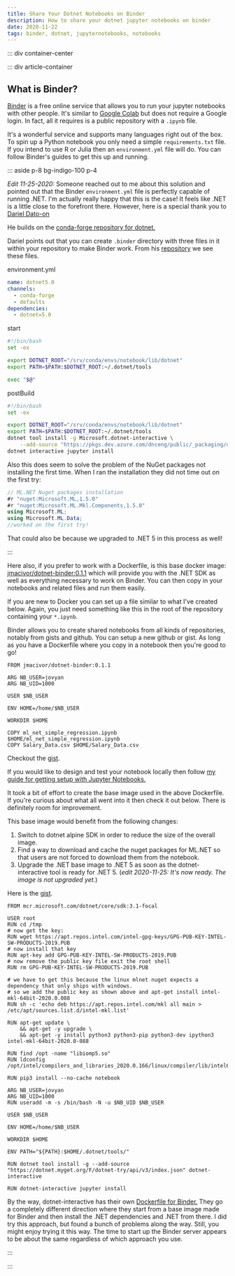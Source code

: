 ```yaml
---
title: Share Your Dotnet Notebooks on Binder
description: How to share your dotnet jupyter notebooks on binder
date: 2020-11-22
tags: binder, dotnet, jupyternotebooks, notebooks
---
```


<page-header title="Share Your .NET Notebooks on Binder"></page-header>

::: div container-center

<picture-wrapper file-name="heroes/robotmlnet-yes" alt-text="The ML.NET logo with a robot face next to it."></picture-wrapper>

::: div article-container

## What is Binder?

[Binder](https://mybinder.org/) is a free online service that allows you to run your jupyter notebooks with other people. It's similar to [Google Colab](https://colab.research.google.com) but does not require a Google login. In fact, all it requires is a public repository with a `.ipynb` file. 

It's a wonderful service and supports many languages right out of the box. To spin up a Python notebook you only need a simple `requirements.txt` file. If you intend to use R or Julia then an `environment.yml` file will do. You can follow Binder's guides to get this up and running.

::: aside p-8 bg-indigo-100 p-4

_Edit 11-25-2020:_ Someone reached out to me about this solution and pointed out that the Binder `environment.yml` file is perfectly capable of running .NET. I'm actually really happy that this is the case! It feels like .NET is a little close to the forefront there. However, here is a special thank you to [Dariel Dato-on](https://github.com/oddrationale)

He builds on the [conda-forge repository for dotnet.](https://anaconda.org/conda-forge/dotnet)

Dariel points out that you can create `.binder` directory with three files in it within your repository to make Binder work. From his [repository](https://github.com/oddrationale/AdventOfCode2020CSharp/tree/main/.binder) we see these files.

environment.yml

``` yml
name: dotnet5.0
channels:
  - conda-forge
  - defaults
dependencies:
  - dotnet=5.0
```

start

``` bash
#!/bin/bash
set -ex

export DOTNET_ROOT="/srv/conda/envs/notebook/lib/dotnet"
export PATH=$PATH:$DOTNET_ROOT:~/.dotnet/tools

exec "$@"
```

postBuild

``` bash
#!/bin/bash
set -ex

export DOTNET_ROOT="/srv/conda/envs/notebook/lib/dotnet"
export PATH=$PATH:$DOTNET_ROOT:~/.dotnet/tools
dotnet tool install -g Microsoft.dotnet-interactive \
    --add-source "https://pkgs.dev.azure.com/dnceng/public/_packaging/dotnet-tools/nuget/v3/index.json"
dotnet interactive jupyter install
```

Also this does seem to solve the problem of the NuGet packages not installing the first time. When I ran the installation they did not time out on the first try:

``` csharp
// ML.NET Nuget packages installation
#r "nuget:Microsoft.ML,1.5.0"
#r "nuget:Microsoft.ML.Mkl.Components,1.5.0"
using Microsoft.ML;    
using Microsoft.ML.Data;
//worked on the first try!
```

That could also be because we upgraded to .NET 5 in this process as well!

:::


Here also, if you prefer to work with a Dockerfile, is this base docker image: [jmacivor/dotnet-binder:0.1.1](https://hub.docker.com/layers/127236981/jmacivor/dotnet-binder/0.1.1/images/sha256-095b5f0245b905d1e9fcce399510198fd98f5b3445d362126453cf3ac526f908?context=explore&tab=layers) which will provide you with the .NET SDK as well as everything necessary to work on Binder. You can then copy in your notebooks and related files and run them easily.

If you are new to Docker you can set up a file similar to what I've created below. Again, you just need something like this in the root of the repository containing your `*.ipynb`. 

Binder allows you to create shared notebooks from all kinds of repositories, notably from gists and github. You can setup a new github or gist. As long as you have a Dockerfile where you copy in a notebook then you're good to go!

``` docker
FROM jmacivor/dotnet-binder:0.1.1

ARG NB_USER=jovyan
ARG NB_UID=1000

USER $NB_USER

ENV HOME=/home/$NB_USER

WORKDIR $HOME

COPY ml_net_simple_regression.ipynb $HOME/ml_net_simple_regression.ipynb
COPY Salary_Data.csv $HOME/Salary_Data.csv
```
Checkout the [gist](https://gist.github.com/RobotOptimist/1bfd719dc621af45a0e633ffa7ecb9ec).

If you would like to design and test your notebook locally then follow [my guide for getting setup with Jupyter Notebooks.](/blog/get-set-up-with-dotnet-and-jupyter-notebooks)

It took a bit of effort to create the base image used in the above Dockerfile. If you're curious about what all went into it then check it out below. There is definitely room for improvement. 

This base image would benefit from the following changes:

1. Switch to dotnet alpine SDK in order to reduce the size of the overall image.
2. Find a way to download and cache the nuget packages for ML.NET so that users are not forced to download them from the notebook.
3. Upgrade the .NET base image to .NET 5 as soon as the dotnet-interactive tool is ready for .NET 5. (_edit 2020-11-25: It's now ready. The image is not upgraded yet._)

Here is the [gist](https://gist.github.com/RobotOptimist/818873bd61e03a3c934d79d7612e4107).

``` docker
FROM mcr.microsoft.com/dotnet/core/sdk:3.1-focal

USER root
RUN cd /tmp
# now get the key:
RUN wget https://apt.repos.intel.com/intel-gpg-keys/GPG-PUB-KEY-INTEL-SW-PRODUCTS-2019.PUB
# now install that key
RUN apt-key add GPG-PUB-KEY-INTEL-SW-PRODUCTS-2019.PUB
# now remove the public key file exit the root shell
RUN rm GPG-PUB-KEY-INTEL-SW-PRODUCTS-2019.PUB

# we have to get this because the linux mlnet nuget expects a dependency that only ships with windows.
# so we add the public key as shown above and apt-get install intel-mkl-64bit-2020.0.088 
RUN sh -c 'echo deb https://apt.repos.intel.com/mkl all main > /etc/apt/sources.list.d/intel-mkl.list'

RUN apt-get update \
    && apt-get -y upgrade \
    && apt-get -y install python3 python3-pip python3-dev ipython3 intel-mkl-64bit-2020.0-088

RUN find /opt -name "libiomp5.so"
RUN ldconfig /opt/intel/compilers_and_libraries_2020.0.166/linux/compiler/lib/intel64_lin/

RUN pip3 install --no-cache notebook

ARG NB_USER=jovyan
ARG NB_UID=1000
RUN useradd -m -s /bin/bash -N -u $NB_UID $NB_USER

USER $NB_USER

ENV HOME=/home/$NB_USER

WORKDIR $HOME

ENV PATH="${PATH}:$HOME/.dotnet/tools/"

RUN dotnet tool install -g --add-source "https://dotnet.myget.org/F/dotnet-try/api/v3/index.json" dotnet-interactive

RUN dotnet-interactive jupyter install

```

By the way, dotnet-interactive has their own [Dockerfile for Binder.](https://github.com/dotnet/interactive/blob/main/Dockerfile) They go a completely different direction where they start from a base image made for Binder and then install the .NET dependencies and .NET from there. I did try this approach, but found a bunch of problems along the way. Still, you might enjoy trying it this way. The time to start up the Binder server appears to be about the same regardless of which approach you use.

:::

:::